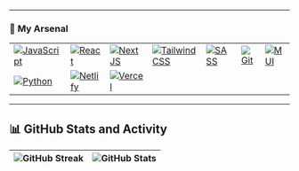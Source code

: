 ---
### 🧰 **My Arsenal**
|                           |                           |                           |                           |                           |                           |                           |
|---------------------------|---------------------------|---------------------------|---------------------------|---------------------------|---------------------------|---------------------------|
| [![JavaScript](https://skillicons.dev/icons?i=js)](https://skillicons.dev) | [![React](https://skillicons.dev/icons?i=react)](https://skillicons.dev) | [![NextJS](https://skillicons.dev/icons?i=nextjs)](https://skillicons.dev) | [![Tailwind CSS](https://skillicons.dev/icons?i=tailwind)](https://skillicons.dev) | [![SASS](https://skillicons.dev/icons?i=sass)](https://skillicons.dev) | [![Git](https://skillicons.dev/icons?i=git)](https://skillicons.dev) | [![MUI](https://skillicons.dev/icons?i=mui)](https://skillicons.dev) | [![Netlify](https://skillicons.dev/icons?i=netlify)](https://skillicons.dev) | [![Vercel](https://skillicons.dev/icons?i=vercel)](https://skillicons.dev) |
| [![Python](https://skillicons.dev/icons?i=py)](https://skillicons.dev) | [![Netlify](https://skillicons.dev/icons?i=netlify)](https://skillicons.dev) | [![Vercel](https://skillicons.dev/icons?i=vercel)](https://skillicons.dev) |                           |                           |                           |                           |

----------------


## 📊 **GitHub Stats and Activity**

| ![GitHub Streak](https://streak-stats.demolab.com?user=jawadx7&theme=github_dark&hide_border=true) | ![GitHub Stats](https://github-readme-stats.vercel.app/api?username=jawadx7&show_icons=true&theme=github_dark&count_private=true) |
|-------------------------------------------------------------------------------------------------------------------------------|-------------------------------------------------------------------------------------------------------------------------------|
